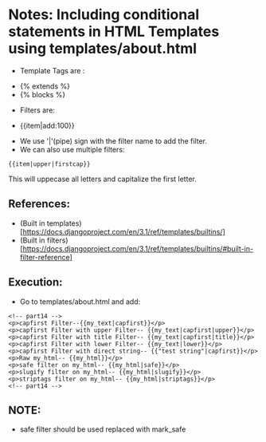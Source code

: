 # Notes: Including conditional statements in HTML Templates using templates/about.html

* Template Tags are :
- {% extends %}
- {% blocks %}

* Filters are:
- {{item|add:100}}

* We use '|'(pipe) sign with the filter name to add the filter.
* We can also use multiple filters:
```
{{item|upper|firstcap}}
```
This will uppecase all letters and capitalize the first letter.

## References:
- (Built in templates)[https://docs.djangoproject.com/en/3.1/ref/templates/builtins/]
- (Built in filters)[https://docs.djangoproject.com/en/3.1/ref/templates/builtins/#built-in-filter-reference]

## Execution:
- Go to templates/about.html and add:
```
<!-- part14 -->
<p>capfirst Filter--{{my_text|capfirst}}</p>
<p>capfirst Filter with upper Filter-- {{my_text|capfirst|upper}}</p>
<p>capfirst Filter with title Filter-- {{my_text|capfirst|title}}</p>
<p>capfirst Filter with lower Filter-- {{my_text|lower}}</p>
<p>capfirst Filter with direct string-- {{"test string"|capfirst}}</p>
<p>Raw my_html-- {{my_html}}</p>
<p>safe filter on my_html-- {{my_html|safe}}</p>
<p>slugify filter on my_html-- {{my_html|slugify}}</p>
<p>striptags filter on my_html-- {{my_html|striptags}}</p>
<!-- part14 -->
```

## NOTE:
- safe filter should be used replaced with mark_safe